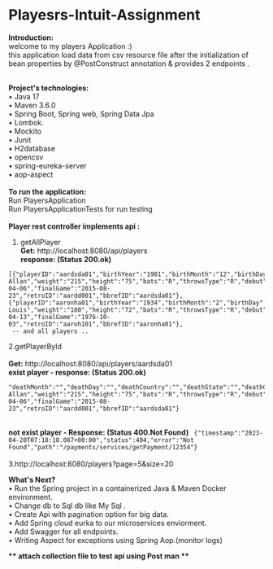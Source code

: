 # Playesrs-Intuit-Assignment


<b>Introduction:</b><br/>
welcome to my players Application :)   
this application load data from csv resource file after the initialization of bean properties by @PostConstruct annotation & provides 2 endpoints .

<br/>
 <b>Project's technologies:<br/></b>
•	Java 17 <br/>
•	Maven 3.6.0 <br/>
•	Spring Boot, Spring web, Spring Data Jpa <br/>
•	Lombok.<br/>
•	Mockito<br/>
•	Junit <br/>
•	H2database<br/>
•	opencsv<br/>
•	spring-eureka-server<br/>
•	aop-aspect<br/>

<br/>
<b>To run the application: </b><br/>
  Run PlayersApplication <br/>
  Run PlayersApplicationTests for run testing<br/>
 <br/>
<b>Player rest controller implements api :</b>

1.	getAllPlayer
	<br/> <b> Get:</b> http://localhost:8080/api/players
 <br/><b> response: (Status 200.ok) </b>
  ```
  [{"playerID":"aardsda01","birthYear":"1981","birthMonth":"12","birthDay":"27","birthCountry":"USA","birthState":"CO","birthCity":"Denver","deathYear":"","deathMonth":"","deathDay":"","deathCountry":"","deathState":"","deathCity":"","nameFirst":"David","nameLast":"Aardsma","nameGiven":"David Allan","weight":"215","height":"75","bats":"R","throwsType":"R","debut":"2004-04-06","finalGame":"2015-08-23","retroID":"aardd001","bbrefID":"aardsda01"},{"playerID":"aaronha01","birthYear":"1934","birthMonth":"2","birthDay":"5","birthCountry":"USA","birthState":"AL","birthCity":"Mobile","deathYear":"","deathMonth":"","deathDay":"","deathCountry":"","deathState":"","deathCity":"","nameFirst":"Hank","nameLast":"Aaron","nameGiven":"Henry Louis","weight":"180","height":"72","bats":"R","throwsType":"R","debut":"1954-04-13","finalGame":"1976-10-03","retroID":"aaroh101","bbrefID":"aaronha01"}, 
   -- and all players .. 
```
2.getPlayerById  
	<br/> <b> Get:</b> http://localhost:8080/api/players/aardsda01
 <br/><b> exist player -  response: (Status 200.ok) </b>
  ``` {"playerID":"aardsda01","birthYear":"1981","birthMonth":"12","birthDay":"27","birthCountry":"USA","birthState":"CO","birthCity":"Denver","deathYear":"",
  "deathMonth":"","deathDay":"","deathCountry":"","deathState":"","deathCity":"","nameFirst":"David","nameLast":"Aardsma","nameGiven":"David Allan","weight":"215","height":"75","bats":"R","throwsType":"R","debut":"2004-04-06","finalGame":"2015-08-23","retroID":"aardd001","bbrefID":"aardsda01"}
  ```
  <br/><b>not exist player -  Response: (Status 400.Not Found) </b>
   ```  {"timestamp":"2023-04-20T07:18:18.087+00:00","status":404,"error":"Not Found","path":"/payments/services/getPayment/12354"} ```
<br/>
<br/>
3.http://localhost:8080/players?page=5&size=20

<b>What's Next? </b><br/>
• Run the Spring project in a containerized Java & Maven Docker environment.<br/>
• Change db to Sql db like My Sql .<br/>
• Create Api with pagination option for big data.<br/>
• Add Spring cloud eurka to our microservices enviorment.<br/>
• Add Swagger for all endpoints.<br/>
• Writing Aspect for exceptions using Spring Aop.(monitor logs)<br/>


<b>** attach collection file to test api using Post man **</b>


